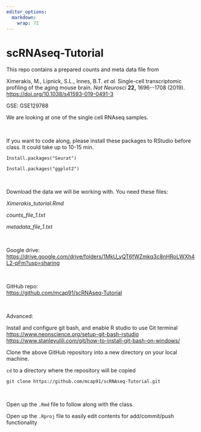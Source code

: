 ```yaml
---
editor_options: 
  markdown: 
    wrap: 72
---
```


# scRNAseq-Tutorial

This repo contains a prepared counts and meta data file from

Ximerakis, M., Lipnick, S.L., Innes, B.T. *et al.* Single-cell
transcriptomic profiling of the aging mouse brain. *Nat Neurosci*
**22,** 1696--1708 (2019). <https://doi.org/10.1038/s41593-019-0491-3>

GSE: GSE129788

We are looking at one of the single cell RNAseq samples.

<br />

If you want to code along, please install these packages to RStudio
before class. It could take up to 10-15 min.

`Install.packages("Seurat")`

`Install.packages("ggplot2")`

<br />

Download the data we will be working with. You need these files:

*Ximerakis\_tutorial.Rmd*

*counts\_file\_1.txt*

*metadata\_file\_1.txt*

<br />

Google drive:
<br />
<https://drive.google.com/drive/folders/1MkU_yQT6fWZmkq3c8nHRoLWXh4L2-pFm?usp=sharing>

<br />

GitHub repo:
<br />
<https://github.com/mcap91/scRNAseq-Tutorial>

<br />

Advanced:

Install and configure git bash, and enable R studio to use Git terminal
<br />
<https://www.neonscience.org/setup-git-bash-rstudio>
<br />
<https://www.stanleyulili.com/git/how-to-install-git-bash-on-windows/>

Clone the above GitHub repository into a new directory on your local
machine.

`cd` to a directory where the repository will be copied

`git clone https://github.com/mcap91/scRNAseq-Tutorial.git`

<br />

Open up the `.Rmd` file to follow along with the class.

Open up the `.Rproj` file to easily edit contents for add/commit/push
functionality

<br />
<br />
